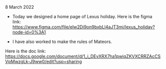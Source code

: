 8 March 2022

* Today we designed a home page of Lexus holiday. 
Here is the figma link: https://www.figma.com/file/elw2Di9on9bxbLl4aJT3mj/lexus_holiday?node-id=0%3A1

* I have also worked to make the rules of Mateors.

Here is the doc link: 
https://docs.google.com/document/d/1_i_DEvXRX7ha1pwiqZKVXCRRZAcCSVpMwzgLk-J9ww0/edit?usp=sharing

